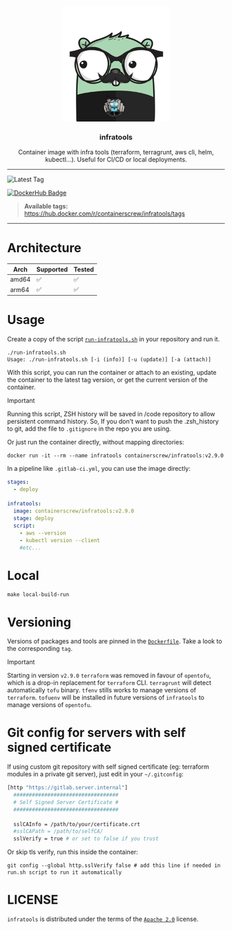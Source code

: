 <p align="center" >
    <img src="logo.png" alt="logo" width="250"/>
<h3 align="center">infratools</h3>
<p align="center">Container image with infra tools (terraform, terragrunt, aws cli, helm, kubectl...). Useful for CI/CD or local deployments.</p>
</p>

---
![Latest Tag](https://img.shields.io/github/v/tag/containerscrew/infratools?sort=semver)

[![DockerHub Badge](http://dockeri.co/image/containerscrew/infratools)](https://hub.docker.com/r/containerscrew/infratools/)


> **Available tags:** https://hub.docker.com/r/containerscrew/infratools/tags
---

# Architecture

| Arch    | Supported | Tested |
|---------|----------|--------|
| amd64   | ✅        | ✅        |
| arm64   | ✅         | ✅         |

# Usage

Create a copy of the script [`run-infratools.sh`](run-infratools.sh) in your repository and run it.

```shell
./run-infratools.sh
Usage: ./run-infratools.sh [-i (info)] [-u (update)] [-a (attach)]
```

With this script, you can run the container or attach to an existing, update the container to the latest tag version, or get the current version of the container.

> [!IMPORTANT]
> Running this script, ZSH history will be saved in /code repository to allow persistent command history.
> So, If you don't want to push the .zsh_history to git, add the file to `.gitignore` in the repo you are using.

Or just run the container directly, without mapping directories:

```shell
docker run -it --rm --name infratools containerscrew/infratools:v2.9.0
```

In a pipeline like `.gitlab-ci.yml`, you can use the image directly:

```yaml
stages:
  - deploy

infratools:
  image: containerscrew/infratools:v2.9.0
  stage: deploy
  script:
    - aws --version
    - kubectl version --client
    #etc...
```

# Local

```shell
make local-build-run
```

# Versioning

Versions of packages and tools are pinned in the [`Dockerfile`](./Dockerfile). Take a look to the corresponding `tag`.

> [!IMPORTANT]
> Starting in version `v2.9.0` `terraform` was removed in favour of `opentofu`, which is a drop-in replacement for `terraform` CLI.
> `terragrunt` will detect automatically `tofu` binary.
> `tfenv` stills works to manage versions of `terraform`.
> `tofuenv` will be installed in future versions of `infratools` to manage versions of `opentofu`.

# Git config for servers with self signed certificate

If using custom git repository with self signed certificate (eg: terraform modules in a private git server), just edit in your `~/.gitconfig`:

```bash
[http "https://gitlab.server.internal"]
  ##################################
  # Self Signed Server Certificate #
  ##################################

  sslCAInfo = /path/to/your/certificate.crt
  #sslCAPath = /path/to/selfCA/
  sslVerify = true # or set to false if you trust
```

Or skip tls verify, run this inside the container:

```shell
git config --global http.sslVerify false # add this line if needed in run.sh script to run it automatically
```

# LICENSE

`infratools` is distributed under the terms of the [`Apache 2.0`](./LICENSE) license.
